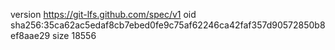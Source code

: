 version https://git-lfs.github.com/spec/v1
oid sha256:35ca62ac5edaf8cb7ebed0fe9c75af62246ca42faf357d90572850b8ef8aae29
size 18556
